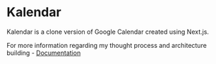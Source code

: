 # Kalendar

Kalendar is a clone version of Google Calendar created using Next.js.

For more information regarding my thought process and architecture building - 
<a href="https://www.notion.so/yungjurick/Kalender-WIP-9bf8ad78d5204dae8978a82fe7fafe7d#33d88979048d48159ecabf59048e9a37">Documentation</a>
